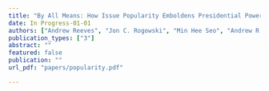 ```yaml
---
title: "By All Means: How Issue Popularity Emboldens Presidential Power"
date: In Progress-01-01
authors: ["Andrew Reeves", "Jon C. Rogowski", "Min Hee Seo", "Andrew R. Stone"]
publication_types: ["3"]
abstract: ""
featured: false
publication: ""
url_pdf: "papers/popularity.pdf"

---
```



